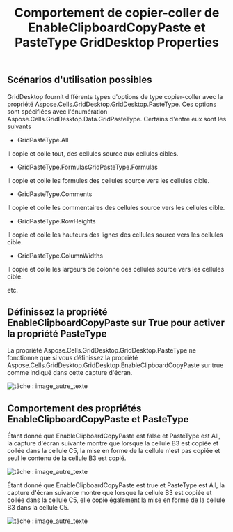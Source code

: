 ﻿---
title: Comportement de copier-coller de EnableClipboardCopyPaste et PasteType GridDesktop Properties
type: docs
weight: 80
url: /fr/net/copy-paste-behavior-of-enableclipboardcopypaste-and-pastetype-griddesktop-properties/
---
## **Scénarios d'utilisation possibles**
GridDesktop fournit différents types d'options de type copier-coller avec la propriété Aspose.Cells.GridDesktop.GridDesktop.PasteType. Ces options sont spécifiées avec l'énumération Aspose.Cells.GridDesktop.Data.GridPasteType. Certains d'entre eux sont les suivants

- GridPasteType.All

Il copie et colle tout, des cellules source aux cellules cibles.

- GridPasteType.FormulasGridPasteType.Formulas

Il copie et colle les formules des cellules source vers les cellules cible.

- GridPasteType.Comments

Il copie et colle les commentaires des cellules source vers les cellules cible.

- GridPasteType.RowHeights

Il copie et colle les hauteurs des lignes des cellules source vers les cellules cible.

- GridPasteType.ColumnWidths

Il copie et colle les largeurs de colonne des cellules source vers les cellules cible.

etc.
## **Définissez la propriété EnableClipboardCopyPaste sur True pour activer la propriété PasteType**
La propriété Aspose.Cells.GridDesktop.GridDesktop.PasteType ne fonctionne que si vous définissez la propriété Aspose.Cells.GridDesktop.GridDesktop.EnableClipboardCopyPaste sur true comme indiqué dans cette capture d'écran.

![tâche : image_autre_texte](copy-paste-behavior-of-enableclipboardcopypaste-and-pastetype-griddesktop-properties_1.png)
## **Comportement des propriétés EnableClipboardCopyPaste et PasteType**
Étant donné que EnableClipboardCopyPaste est false et PasteType est All, la capture d'écran suivante montre que lorsque la cellule B3 est copiée et collée dans la cellule C5, la mise en forme de la cellule n'est pas copiée et seul le contenu de la cellule B3 est copié.

![tâche : image_autre_texte](copy-paste-behavior-of-enableclipboardcopypaste-and-pastetype-griddesktop-properties_2.png)

Étant donné que EnableClipboardCopyPaste est true et PasteType est All, la capture d'écran suivante montre que lorsque la cellule B3 est copiée et collée dans la cellule C5, elle copie également la mise en forme de la cellule B3 dans la cellule C5.

![tâche : image_autre_texte](copy-paste-behavior-of-enableclipboardcopypaste-and-pastetype-griddesktop-properties_3.png)


